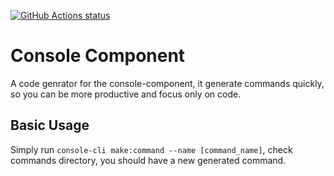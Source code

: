 <p>
  <a href="https://github.com/edenreich/console-component-helper"><img alt="GitHub Actions status" src="https://github.com/edenreich/console-component-helper/workflows/build/badge.svg"></a>
</p>

# Console Component

A code genrator for the console-component, it generate commands quickly, so you can be more productive and focus only on code.

## Basic Usage

Simply run `console-cli make:command --name [command_name]`, check commands directory, you should have a new generated command.

